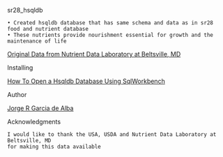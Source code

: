 sr28_hsqldb

    • Created hsqldb database that has same schema and data as in sr28 food and nutrient database
    • These nutrients provide nourishment essential for growth and the maintenance of life
     
   [Original Data from Nutrient Data Laboratory at Beltsville, MD](https://www.ars.usda.gov/northeast-area/beltsville-md-bhnrc/beltsville-human-nutrition-research-center/nutrient-data-laboratory/docs/sr28-download-files/ "")

Installing

[How To Open a Hsqldb Database Using SqlWorkbench](https://x-jrga.github.io/other/opendb1.html)
      
Author

[Jorge R Garcia de Alba](https://x-jrga.github.io "Jorge R Garcia de Alba")

Acknowledgments

    I would like to thank the USA, USDA and Nutrient Data Laboratory at Beltsville, MD 
    for making this data available
